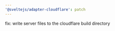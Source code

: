 ```yaml
---
'@sveltejs/adapter-cloudflare': patch
---
```


fix: write server files to the cloudflare build directory
